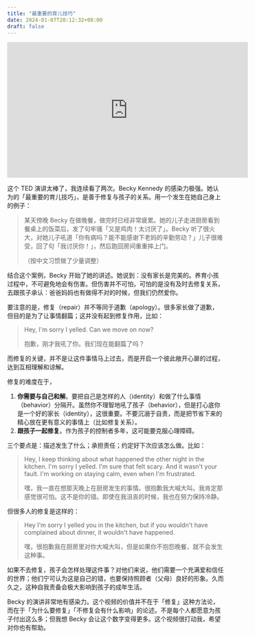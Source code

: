 ```yaml
---
title: "最重要的育儿技巧"
date: 2024-01-07T20:12:32+08:00
draft: false
---
```


<iframe width="560" height="315" src="https://www.youtube.com/embed/PHpPtdk9rco?si=vuec4QqQILloaWqn" title="YouTube video player" frameborder="0" allow="accelerometer; autoplay; clipboard-write; encrypted-media; gyroscope; picture-in-picture; web-share" allowfullscreen></iframe>

这个 TED 演讲太棒了，我连续看了两次。Becky Kennedy 的感染力极强。她认为的「最重要的育儿技巧」，是善于修复与孩子的关系。用一个发生在她自己身上的例子：

> 某天傍晚 Becky 在做晚餐，做完时已经非常疲累。她的儿子走进厨房看到餐桌上的饭菜后，发了句牢骚「又是鸡肉！太讨厌了」。Becky 听了很火大，对她儿子吼道「你有病吗？能不能感谢下老妈的辛勤劳动？」儿子很难受，回了句「我讨厌你！」，然后跑回房间重重摔上门。
> 
> （按中文习惯做了少量调整）

结合这个案例，Becky 开始了她的讲述。她说到：没有家长是完美的。养育小孩过程中，不可避免地会有伤害。但伤害并不可怕，可怕的是没有及时去修复关系，去跟孩子承认：爸爸妈妈也有做得不对的时候，但我们仍然爱你。

要注意的是，修复（repair）并不等同于道歉（apology）。很多家长做了道歉，但目的是为了让事情翻篇；这并没有起到修复作用，比如：

> Hey, I'm sorry I yelled. Can we move on now?
> 
> 抱歉，刚才我吼了你。我们现在能翻篇了吗？

而修复的关键，并不是让这件事情马上过去，而是开启一个彼此敞开心扉的过程，达到互相理解和谅解。

修复的难度在于，

1. **你需要与自己和解**。要把自己是怎样的人（identity）和做了什么事情（behavior）分隔开。虽然你不理智地吼了孩子（behavior），但是打心底你是一个好的家长（identity），这很重要。不要沉溺于自责，而是把节省下来的精心放在更有意义的事情上（比如修复关系）。
2. **跟孩子一起修复**。作为孩子的控制者多年，这可能要克服心理障碍。

三个要点是：描述发生了什么；承担责任；约定好下次应该怎么做。比如：

> Hey, I keep thinking about what happened the other night in the kitchen. I'm sorry I yelled. I'm sure that felt scary. And it wasn't your fault. I'm working on staying calm, even when I'm frustrated.
> 
> 嘿，我一直在想那天晚上在厨房发生的事情。很抱歉我大喊大叫。我肯定那感觉很可怕。这不是你的错。即使在我沮丧的时候，我也在努力保持冷静。

但很多人的修复是这样的：

> Hey I'm sorry I yelled you in the kitchen, but if you wouldn't have complained about dinner, it wouldn't have happened.
> 
> 嘿，很抱歉我在厨房里对你大喊大叫，但是如果你不抱怨晚餐，就不会发生这种事。

如果不去修复，孩子会怎样处理这件事？对他们来说，他们需要一个充满爱和信任的世界；他们宁可认为这是自己的错，也要保持照顾者（父母）良好的形象。久而久之，这种自我责备会极大影响到孩子的成年生活。

Becky 的演讲非常地有感染力。这个视频的价值并不在于「修复」这种方法论，而在于「为什么要修复」「不修复会有什么影响」的论述。不是每个人都愿意为孩子付出这么多；但我想 Becky 会让这个数字变得更多。这个视频很打动我，希望对你也有帮助。
